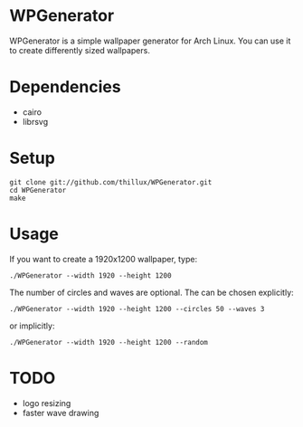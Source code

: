 # WPGenerator
WPGenerator is a simple wallpaper generator for Arch Linux.
You can use it to create differently sized wallpapers.

# Dependencies
* cairo
* librsvg

# Setup
	git clone git://github.com/thillux/WPGenerator.git
	cd WPGenerator
	make
# Usage
If you want to create a 1920x1200 wallpaper, type:

	./WPGenerator --width 1920 --height 1200

The number of circles and waves are optional. The can be chosen explicitly:

	./WPGenerator --width 1920 --height 1200 --circles 50 --waves 3

or implicitly:
	
	./WPGenerator --width 1920 --height 1200 --random

# TODO
* logo resizing
* faster wave drawing

